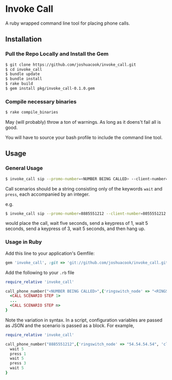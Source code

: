 # Invoke Call

A ruby wrapped command line tool for placing phone calls.

## Installation

### Pull the Repo Locally and Install the Gem

```bash
$ git clone https://github.com/joshuacook/invoke_call.git
$ cd invoke_call
$ bundle update
$ bundle install
$ rake build
$ gem install pkg/invoke_call-0.1.0.gem
```

### Compile necessary binaries

```bash
$ rake compile_binaries
```

May (will probably) throw a ton of warnings. As long as it doens't fail all is good. 

You will have to source your bash profile to include the command line tool.

## Usage 

### General Usage

```bash 
$ invoke_call sip --promo-number=<NUMBER BEING CALLED> --client-number=<NUMBER CALLING FROM> --ringswitch-node=<RINGSWITCH> --call-scenario=<CALL SCENARIO>
```

Call scenarios should be a string consisting only of the keywords `wait` and `press`, each accompanied by an integer. 

e.g. 

```bash
$ invoke_call sip --promo-number=8885551212 --client-number=8055551212 --ringswitch-node=54.54.54.54 --call-scenario="wait 5, press 1, wait 5, press 3, wait 5"
```

would place the call, wait five seconds, send a keypress of 1, wait 5 seconds, send a keypress of 3, wait 5 seconds, and then hang up.


### Usage in Ruby

Add this line to your application's Gemfile:

```ruby
gem 'invoke_call', :git => 'git://github.com/joshuacook/invoke_call.git'
```

Add the following to your `.rb` file

```ruby
require_relative 'invoke_call'

call_phone_number("<NUMBER BEING CALLED>",{'ringswitch_node' => "<RINGSWITCH>", 'client_number' => '<NUMBER CALLING FROM'>}){
  <CALL SCENARIO STEP 1>
  ...
  <CALL SCENARIO STEP n>
}
```

Note the variation in syntax. In a script, configuration variables are passed as JSON and the scenario is passed as a block. For example, 


```ruby
require_relative 'invoke_call'

call_phone_number("8885551212",{'ringswitch_node' => "54.54.54.54", 'client_number' => '8055551212' }){
  wait 5
  press 1
  wait 5
  press 3
  wait 5
}
```
